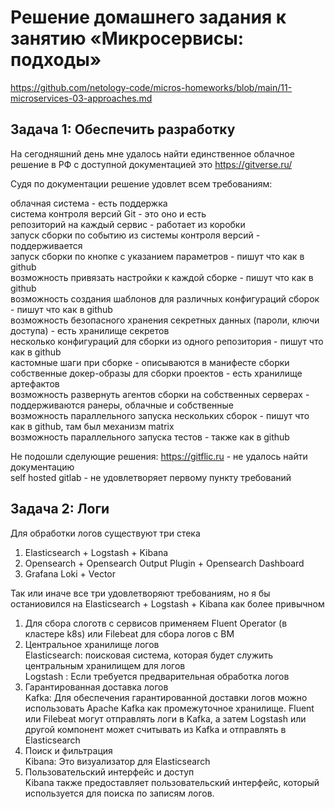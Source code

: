# Решение домашнего задания к занятию «Микросервисы: подходы»
https://github.com/netology-code/micros-homeworks/blob/main/11-microservices-03-approaches.md

## Задача 1: Обеспечить разработку
На сегодняшний день мне удалось найти единственное облачное решение в РФ с доступной документацией это https://gitverse.ru/

Судя по документации решение удовлет всем требованиям:

облачная система - есть поддержка   
система контроля версий Git - это оно и есть  
репозиторий на каждый сервис - работает из коробки  
запуск сборки по событию из системы контроля версий - поддерживается  
запуск сборки по кнопке с указанием параметров - пишут что как в github  
возможность привязать настройки к каждой сборке - пишут что как в github  
возможность создания шаблонов для различных конфигураций сборок - пишут что как в github  
возможность безопасного хранения секретных данных (пароли, ключи доступа) - есть хранилище секретов  
несколько конфигураций для сборки из одного репозитория - пишут что как в github  
кастомные шаги при сборке - описываются в манифесте сборки  
собственные докер-образы для сборки проектов - есть хранилище артефактов  
возможность развернуть агентов сборки на собственных серверах - поддерживаются ранеры, облачные и собственные  
возможность параллельного запуска нескольких сборок - пишут что как в github, там был механизм  matrix  
возможность параллельного запуска тестов - также как в github  

Не подошли сделующие решения: 
https://gitflic.ru - не удалось найти документацию  
self hosted gitlab  - не удовлетворяет  первому пункту требований

## Задача 2: Логи

Для обработки логов  существуют три стека  
1. Elasticsearch + Logstash +  Kibana  
2. Opensearch + Opensearch Output Plugin + Opensearch Dashboard
3. Grafana Loki + Vector

Так или иначе все  три удовлетворяют требованиям, но я бы останиовился на Elasticsearch + Logstash +  Kibana как более привычном  

1. Для сбора слоготв с сервисов применяем Fluent Operator (в кластере k8s) или Filebeat для сбора логов с ВМ  
2. Центральное хранилище логов  
   Elasticsearch: поисковая система, которая будет служить центральным хранилищем для логов  
   Logstash : Если требуется предварительная обработка логов   
3. Гарантированная доставка логов  
   Kafka: Для обеспечения гарантированной доставки логов можно использовать Apache Kafka как промежуточное хранилище. Fluent или Filebeat могут отправлять логи в Kafka, а затем Logstash или другой компонент может считывать из Kafka и отправлять в Elasticsearch  
4. Поиск и фильтрация  
   Kibana: Это визуализатор для Elasticsearch  
5. Пользовательский интерфейс и доступ  
   Kibana также предоставляет пользовательский интерфейс, который используется для поиска по записям логов.  

